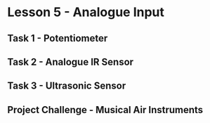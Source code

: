 # Lesson 5 - Analogue Input

## Task 1 - Potentiometer

## Task 2 - Analogue IR Sensor


## Task 3 - Ultrasonic Sensor


## Project Challenge - Musical Air Instruments